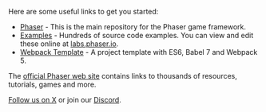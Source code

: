 Here are some useful links to get you started:

* [Phaser](https://github.com/phaserjs/phaser) - This is the main repository for the Phaser game framework.
* [Examples](https://github.com/phaserjs/examples) - Hundreds of source code examples. You can view and edit these online at [labs.phaser.io](https://labs.phaser.io).
* [Webpack Template](https://github.com/phaserjs/template-webpack) - A project template with ES6, Babel 7 and Webpack 5.

The [official Phaser web site](https://phaser.io) contains links to thousands of resources, tutorials, games and more.

[Follow us on X](https://twitter.com/phaser_) or join our [Discord](https://discord.gg/phaser).
